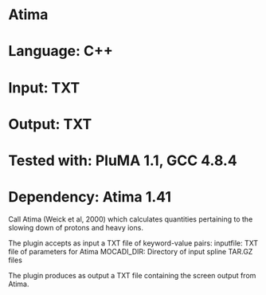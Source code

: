 # Atima
# Language: C++
# Input: TXT
# Output: TXT
# Tested with: PluMA 1.1, GCC 4.8.4
# Dependency: Atima 1.41

Call Atima (Weick et al, 2000) which calculates quantities pertaining
to the slowing down of protons and heavy ions.

The plugin accepts as input a TXT file of keyword-value pairs:
inputfile: TXT file of parameters for Atima
MOCADI_DIR: Directory of input spline TAR.GZ files

The plugin produces as output a TXT file containing the screen
output from Atima.
